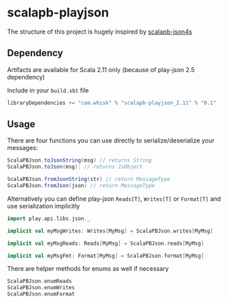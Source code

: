 # scalapb-playjson

The structure of this project is hugely inspired by [scalapb-json4s](https://github.com/trueaccord/scalapb-json4s)

## Dependency

Artifacts are available for Scala 2.11 only (because of play-json 2.5 dependency)

Include in your `build.sbt` file

```scala
libraryDependencies += "com.whisk" % "scalapb-playjson_2.11" % "0.1"
```

## Usage

There are four functions you can use directly to serialize/deserialize your messages:

```scala
ScalaPBJson.toJsonString(msg) // returns String
ScalaPBJson.toJson(msg): // returns JsObject

ScalaPBJson.fromJsonString(str) // return MessageType
ScalaPBJson.fromJson(json) // return MessageType
```

Alternatively you can define play-json `Reads[T]`, `Writes[T]` or `Format[T]` and use serialization implicitly

```scala
import play.api.libs.json._

implicit val myMsgWrites: Writes[MyMsg] = ScalaPBJson.writes[MyMsg]

implicit val myMsgReads: Reads[MyMsg] = ScalaPBJson.reads[MyMsg]

implicit val myMsgFmt: Format[MyMsg] = ScalaPBJson.format[MyMsg]
```

There are helper methods for enums as well if necessary

```scala
ScalaPBJson.enumReads
ScalaPBJson.enumWrites
ScalaPBJson.enumFormat
```
